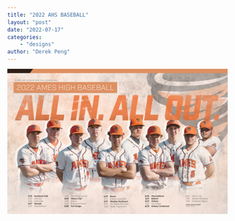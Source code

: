 ```yaml
---
title: "2022 AHS BASEBALL"
layout: "post"
date: "2022-07-17"
categories: 
    - "designs"
author: "Derek Peng"
---
```


![PSS](/images/2022bb.jpg)